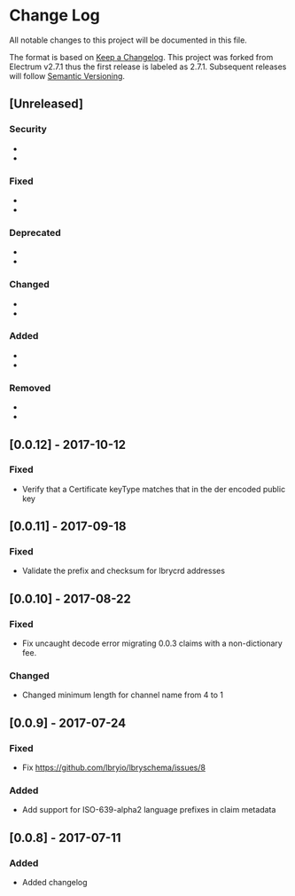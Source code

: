# Change Log
All notable changes to this project will be documented in this file.

The format is based on [Keep a Changelog](http://keepachangelog.com/).
This project was forked from Electrum v2.7.1 thus the first release is
labeled as 2.7.1. Subsequent releases will follow
[Semantic Versioning](http://semver.org/).

## [Unreleased]
### Security
  *
  *

### Fixed
  *
  *

### Deprecated
  *
  *

### Changed
  *
  *

### Added
  *
  *

### Removed
  *
  *


## [0.0.12] - 2017-10-12
### Fixed
 * Verify that a Certificate keyType matches that in the der encoded public key


## [0.0.11] - 2017-09-18
### Fixed
 * Validate the prefix and checksum for lbrycrd addresses


## [0.0.10] - 2017-08-22
### Fixed
 * Fix uncaught decode error migrating 0.0.3 claims with a non-dictionary fee.

### Changed
 * Changed minimum length for channel name from 4 to 1


## [0.0.9] - 2017-07-24
### Fixed
 * Fix https://github.com/lbryio/lbryschema/issues/8

### Added
 * Add support for ISO-639-alpha2 language prefixes in claim metadata


## [0.0.8] - 2017-07-11
### Added
 * Added changelog


